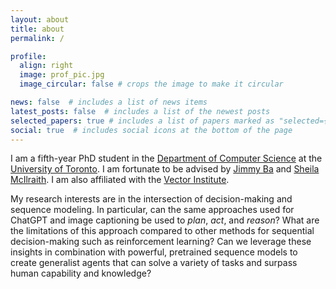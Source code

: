 ```yaml
---
layout: about
title: about
permalink: /

profile:
  align: right
  image: prof_pic.jpg
  image_circular: false # crops the image to make it circular

news: false  # includes a list of news items
latest_posts: false  # includes a list of the newest posts
selected_papers: true # includes a list of papers marked as "selected={true}"
social: true  # includes social icons at the bottom of the page
---
```


I am a fifth-year PhD student in the [Department of Computer Science](https://web.cs.toronto.edu/) at the [University of Toronto](https://www.utoronto.ca/). I am fortunate to be advised by [Jimmy Ba](https://jimmylba.github.io/) and [Sheila McIlraith](https://www.cs.toronto.edu/~sheila/). I am also affiliated with the [Vector Institute](https://vectorinstitute.ai/).

My research interests are in the intersection of decision-making and sequence modeling. In particular, can the same approaches used for ChatGPT and image captioning be used to *plan*, *act*, and *reason*? What are the limitations of this approach compared to other methods for sequential decision-making such as reinforcement learning? Can we leverage these insights in combination with powerful, pretrained sequence models to create generalist agents that can solve a variety of tasks and surpass human capability and knowledge?

<!-- My research journey started during my undergrad at UC Berkeley, where I worked with Pieter Abbeel and Sergey Levine on multi-agent reinforcement learning. When I started my PhD, I became interested in how simple sequence modeling approaches can be used in place of reinforcement learning. In my research on the topic, I discovered an [explicit relationship between optimal planning and sequence modeling](https://arxiv.org/abs/2012.02419), explored the limitations of such an approach in [stochastic environments](https://arxiv.org/abs/2205.15967), and created a [state-of-the-art agent for Minecraft](https://arxiv.org/abs/2306.00937) which can follow text instructions and solve a variety of tasks in the game. -->